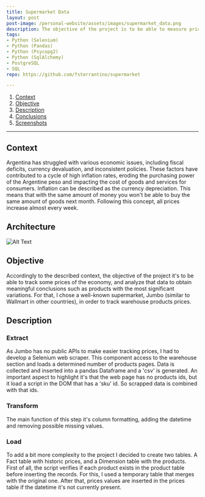 ```yaml
---
title: Supermarket Data
layout: post
post-image: /personal-website/assets/images/supermarket_data.png
description: The objective of the project is to be able to measure prices variations of supermarket products.
tags:
- Python (Selenium)
- Python (Pandas)
- Python (Psycopg2)
- Python (SqlAlchemy)
- PostgreSQL
- SQL
repo: https://github.com/fsterrantino/supermarket

---
```


1. [Context](#context)
1. [Objective](#objective)
1. [Description](#description)
1. [Conclusions](#conclusions)
1. [Screenshots](#screenshots)

---

## Context
Argentina has struggled with various economic issues, including fiscal deficits, currency devaluation, and inconsistent policies. These factors have contributed to a cycle of high inflation rates, eroding the purchasing power of the Argentine peso and impacting the cost of goods and services for consumers.
Inflation can be described as the currency depreciation. This means that with the same amount of money you won't be able to buy the same amount of goods next month. Following this concept, all prices increase almost every week.

## Architecture
![Alt Text](/personal-website/assets/images/supermarket_project/architecture.png)

## Objective
Accordingly to the described context, the objective of the project it's to be able to track some prices of the economy, and analyze that data to obtain meaningful conclusions such as products with the most significant variations. For that, I chose a well-known supermarket, Jumbo (similar to Wallmart in other countries), in order to track warehouse products prices.

## Description
### Extract
As Jumbo has no public APIs to make easier tracking prices, I had to develop a Selenium web scraper. This component access to the warehouse section and loads a determined number of products pages. Data is collected and inserted into a pandas Dataframe and a 'csv' is generated.
An important aspect to highlight it's that the web page has no products ids, but it load a script in the DOM that has a 'sku' id. So scrapped data is combined with that ids.
### Transform
The main function of this step it's column formatting, adding the datetime and removing possible missing values.
### Load
To add a bit more complexity to the project I decided to create two tables. A Fact table with historic prices, and a Dimension table with the products.
First of all, the script verifies if each product exists in the product table before inserting the records. For this, I used a temporary table that merges with the original one.
After that, prices values are inserted in the prices table if the datetime it's not currently present.

<!-- ## Conclusions

## Screenshots -->